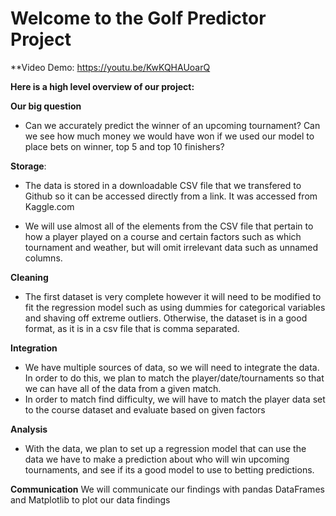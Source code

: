 # Welcome to the Golf Predictor Project

**Video Demo: https://youtu.be/KwKQHAUoarQ 

**Here is a high level overview of our project:**

**Our big question**
* Can we accurately predict the winner of an upcoming tournament? Can we see how much money we would have won if we used our model to place bets on winner, top 5 and top 10 finishers?

**Storage**:
* The data is stored in a downloadable CSV file that we transfered to Github so it can be accessed directly from a link. It was accessed from Kaggle.com

* We will use almost all of the elements from the CSV file that pertain to how a player played on a course and certain factors such as which tournament and weather, but will omit irrelevant data such as unnamed columns.


**Cleaning**
* The first dataset is very complete however it will need to be modified to fit the regression model such as using dummies for categorical variables and shaving off extreme outliers. Otherwise, the dataset is in a good format, as it is in a csv file that is comma separated.


**Integration**
* We have multiple sources of data, so we will need to integrate the data. In order to do this, we plan to match the player/date/tournaments so that we can have all of the data from a given match.
* In order to match find difficulty, we will have to match the player data set to the course dataset and evaluate based on given factors


**Analysis**
* With the data, we plan to set up a regression model that can use the data we have to make a prediction about who will win upcoming tournaments, and see if its a good model to use to betting predictions.


**Communication**
We will communicate our findings with pandas DataFrames and Matplotlib to plot our data findings
